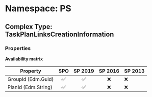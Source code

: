 # Namespace: PS

## Complex Type: TaskPlanLinksCreationInformation

### Properties

**Availability matrix**

Property | SPO | SP 2019 | SP 2016 | SP 2013
----------|:---:|:-------:|:-------:|:-------
GroupId (Edm.Guid) | ✅ | ✅ | ❌ | ❌
PlanId (Edm.String) | ✅ | ✅ | ❌ | ❌

